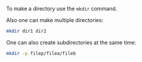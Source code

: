To make a directory use the ```mkdir``` command.

Also one can make multiple directories:

```bash
mkdir dir1 dir2
```

One can also create subdirectories at the same time:

```bash
mkdir -p filep/filea/fileb
```
